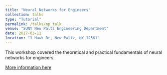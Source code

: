 ```yaml
---
title: "Neural Networks for Engineers"
collection: talks
type: "Tutorial"
permalink: /talks/np_talk
venue: "SUNY New Paltz Engineering Department"
date: 2017-03-11
location: "1 Hawk Dr, New Paltz, NY 12561"
---
```


This workshop covered the theoretical and practical fundamentals of neural networks for engineers.

[More information here](http://haidark.github.io/files/np_talk.pdf)


